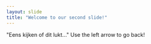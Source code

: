 ```yaml
---
layout: slide
title: "Welcome to our second slide!"
---
```

"Eens kijken of dit lukt..."
Use the left arrow to go back!
